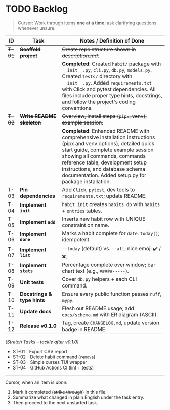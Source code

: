 # TODO Backlog

> Cursor: Work through items **one at a time**; ask clarifying questions whenever unsure.

| ID | Task | Notes / Definition of Done |
|----|------|----------------------------|
| ~~T-01~~ | ~~**Scaffold project**~~ | ~~Create repo structure shown in *description.md*.~~ |
| | | **Completed**: Created `habit/` package with `__init__.py`, `cli.py`, `db.py`, `models.py`. Created `tests/` directory with `__init__.py`. Added `requirements.txt` with Click and pytest dependencies. All files include proper type hints, docstrings, and follow the project's coding conventions. |
| ~~T-02~~ | ~~**Write README skeleton**~~ | ~~Overview, install steps (`pipx`, venv), example session.~~ |
| | | **Completed**: Enhanced README with comprehensive installation instructions (pipx and venv options), detailed quick start guide, complete example session showing all commands, commands reference table, development setup instructions, and database schema documentation. Added setup.py for package installation. |
| T-03 | **Pin dependencies** | Add `Click`, `pytest`, dev tools to `requirements.txt`; update README. |
| T-04 | **Implement `init`** | `habit init` creates `habits.db` with `habits` + `entries` tables. |
| T-05 | **Implement `add`** | Inserts new habit row with UNIQUE constraint on name. |
| T-06 | **Implement `done`** | Marks a habit complete for `date.today()`; idempotent. |
| T-07 | **Implement `list`** | `--today` (default) vs. `--all`; nice emoji ✔️ / ❌. |
| T-08 | **Implement `stats`** | Percentage complete over window; bar chart text (e.g., `#####-----`). |
| T-09 | **Unit tests** | Cover `db.py` helpers + each CLI command. |
| T-10 | **Docstrings & type hints** | Ensure every public function passes `ruff`, `mypy`. |
| T-11 | **Update docs** | Flesh out README usage; add `docs/schema.md` with ER diagram (ASCII). |
| T-12 | **Release v0.1.0** | Tag, create `CHANGELOG.md`, update version badge in README. |

*(Stretch Tasks – tackle after v0.1.0)*

* ST-01 Export CSV report  
* ST-02 Delete habit command (`remove`)  
* ST-03 Simple curses TUI wrapper  
* ST-04 GitHub Actions CI (lint + tests)

---

Cursor, when an item is *done*:

1. Mark it completed (~~strike through~~) in this file.  
2. Summarize what changed in plain English under the task entry.  
3. Then proceed to the next unstarted task.
